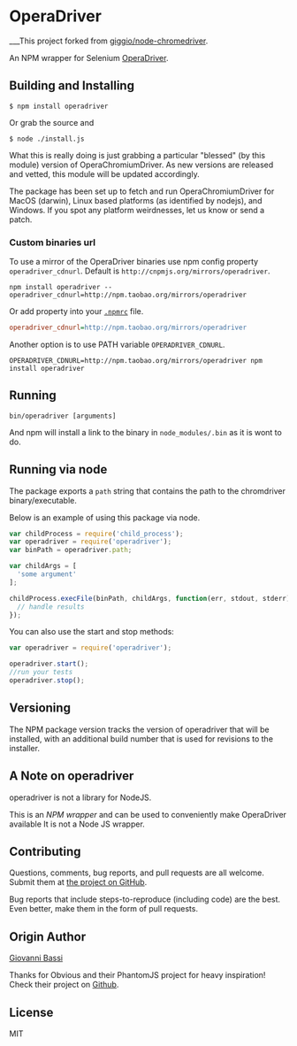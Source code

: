 OperaDriver
=======

___This project forked from [giggio/node-chromedriver](https://github.com/giggio/node-chromedriver).

An NPM wrapper for Selenium [OperaDriver](https://github.com/operasoftware/operachromiumdriver/releases).

Building and Installing
-----------------------

```shell
$ npm install operadriver
```

Or grab the source and

```shell
$ node ./install.js
```

What this is really doing is just grabbing a particular "blessed" (by
this module) version of OperaChromiumDriver. As new versions are released
and vetted, this module will be updated accordingly.

The package has been set up to fetch and run OperaChromiumDriver for MacOS (darwin),
Linux based platforms (as identified by nodejs), and Windows. If you
spot any platform weirdnesses, let us know or send a patch.

### Custom binaries url

To use a mirror of the OperaDriver binaries use npm config property `operadriver_cdnurl`.
Default is `http://cnpmjs.org/mirrors/operadriver`.

```shell
npm install operadriver --operadriver_cdnurl=http://npm.taobao.org/mirrors/operadriver
```

Or add property into your [`.npmrc`](https://docs.npmjs.com/files/npmrc) file.

```ini
operadriver_cdnurl=http://npm.taobao.org/mirrors/operadriver
```

Another option is to use PATH variable `OPERADRIVER_CDNURL`.

```shell
OPERADRIVER_CDNURL=http://npm.taobao.org/mirrors/operadriver npm install operadriver
```

Running
-------

```shell
bin/operadriver [arguments]
```

And npm will install a link to the binary in `node_modules/.bin` as
it is wont to do.

Running via node
----------------

The package exports a `path` string that contains the path to the
chromdriver binary/executable.

Below is an example of using this package via node.

```javascript
var childProcess = require('child_process');
var operadriver = require('operadriver');
var binPath = operadriver.path;

var childArgs = [
  'some argument'
];

childProcess.execFile(binPath, childArgs, function(err, stdout, stderr) {
  // handle results
});

```

You can also use the start and stop methods:


```javascript
var operadriver = require('operadriver');

operadriver.start();
//run your tests
operadriver.stop();
```

Versioning
----------

The NPM package version tracks the version of operadriver that will be installed,
with an additional build number that is used for revisions to the installer.

A Note on operadriver
-------------------

operadriver is not a library for NodeJS.

This is an _NPM wrapper_ and can be used to conveniently make OperaDriver available
It is not a Node JS wrapper.

Contributing
------------

Questions, comments, bug reports, and pull requests are all welcome.  Submit them at
[the project on GitHub](https://github.com/cnpm/node-operadriver/).

Bug reports that include steps-to-reproduce (including code) are the
best. Even better, make them in the form of pull requests.

Origin Author
------

[Giovanni Bassi](https://github.com/giggio)

Thanks for Obvious and their PhantomJS project for heavy inspiration! Check their project on [Github](https://github.com/Obvious/phantomjs/tree/master/bin).

License
-------

MIT
